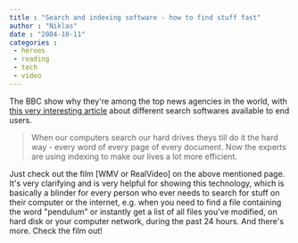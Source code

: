 ```yaml
---
title : "Search and indexing software - how to find stuff fast"
author : "Niklas"
date : "2004-10-11"
categories : 
 - heroes
 - reading
 - tech
 - video
---
```


The BBC show why they're among the top news agencies in the world, with [this very interesting article](http://www.bbcworld.com/content/template_clickonline.asp?pageid=666&co_pageid=2) about different search softwares available to end users.

> When our computers search our hard drives theys till do it the hard way - every word of every page of every document. Now the experts are using indexing to make our lives a lot more efficient.

Just check out the film \[WMV or RealVideo\] on the above mentioned page. It's very clarifying and is very helpful for showing this technology, which is basically a blinder for every person who ever needs to search for stuff on their computer or the internet, e.g. when you need to find a file containing the word "pendulum" or instantly get a list of all files you've modified, on hard disk or your computer network, during the past 24 hours. And there's more. Check the film out!
